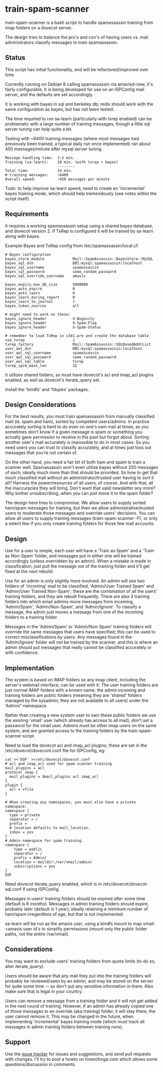 # train-spam-scanner

train-spam-scanner is a bash script to handle spamassassin training from imap folders on a dovecot server.

The design tries to balance the pro's and con's of having users vs. mail administrators classify messages to train spamassassin.

## Status

This script has initial functionality, and will be refactored/improved over time.

Currently running on Debian 8 calling spamassassin via amavisd-new, it's fairly configurable.  It is being developed for use on an ISPConfig mail server, and the defaults are set accordingly.

It is working with bayes in sql and berkeley db; redis should work with the same configuration as bayes, but has not been tested.

The time required to run sa-learn (particularly with txrep enabled) can be problematic with a large number of training messages, though a little sql server tuning can help quite a bit.

Testing with ~6400 training messages (where most messages had previously been trained, a typical daily run once implemented) ran about 450 messages/minute after mysql server tuning.

    Message handling time:  3.5 min.
    Training (sa-learn):    10 min. (with txrep + bayes)
                            --------
    Total time:             14 min.
    # training messages:    ~6400
    Overall speed:          ~450 messages per minute

Todo:  to help improve sa-learn speed, need to create an 'incremental' bayes training mode, which should help tremendously (see notes within the script itself).

## Requirements

It requires a working spamassassin setup using a shared bayes database, and dovecot version 2.  If TxRep is configured it will be trained by sa-learn along with bayes.

Example Bayes and TxRep config from /etc/spamassassin/local.cf:

```
# Bayes configuration
bayes_store_module             Mail::SpamAssassin::BayesStore::MySQL
bayes_sql_dsn                  DBI:mysql:spamassassin:localhost
bayes_sql_username             spamassassin
bayes_sql_password             some_random_password
bayes_sql_override_username    amavis

bayes_expiry_max_db_size       5000000
bayes_auto_expire              0
bayes_auto_learn               0
bayes_learn_during_report      0
bayes_learn_to_journal         1
bayes_token_sources            all

# might need to work on these:
bayes_ignore_header            X-Bogosity
bayes_ignore_header            X-Spam-Flag
bayes_ignore_header            X-Spam-Status

# remember to load TxRep in v341.pre and create the database table
use_txrep                      1
txrep_factory                  Mail::SpamAssassin::SQLBasedAddrList
user_awl_dsn                   DBI:mysql:spamassassin:localhost
user_awl_sql_username          spamassassin
user_awl_sql_password          some_random_password
user_awl_sql_table             txrep
txrep_ipv4_mask_len            32
```

It utilizes shared folders, so must have dovecot's acl and imap_acl plugins enabled, as well as dovecot's iterate_query set.

Install the 'bindfs' and 'fdupes' packages.


## Design Considerations

For the best results, you must train spamassassin from manually classified mail (ie. spam and ham), sorted by competent users/admins.  In practice accurately sorting is hard to do even on one's own mail at times, as you sometimes don't know if a given message is spam or something you actually gave permission to receive in the past but forgot about.  Sorting another user's mail accurately is impossible to do in most cases.  So you need users you can trust to classify accurately, and at times just toss out messages that you're not certain of.

On the other hand, you need a fair bit of both ham and spam to train a scanner well.  Spamassassin won't even utilize bayes without 200 messages of each; ideally much more than that should be provided.  So how to get that much classified mail without an administrator/trusted user having to sort it all?  Harness the power/resources of all users, of course.  And with that, all the inaccuracies they will bring.  Don't want that valid newsletter any more?  Why bother unsubscribing, when you can just move it to the spam folder?

The design here tries to compromise.  We allow users to supply sorted ham/spam messages for training, but then we allow administrative/trusted users to moderate those messages and override users' decisions.  You can allow all users to supply training messages (train-spam-scanner -F), or only a select few if you only create training folders for those few mail accounts.

## Design

Use for a user is simple, each user will have a 'Train as Spam' and a 'Train as Non-Spam' folder, and messages put in either one will be trained accordingly (unless overridden by an admin).  When a mistake is made in classification, just pull the message out of the training folder and it'll get fixed at the next rebuild.

Use for an admin is only slightly more involved.  An admin will see two folders of 'incoming' mail to be classified, 'Admin/User Trained Spam' and 'Admin/User Trained Non-Spam'; these are the combination of all the users' training folders, and they are rebuilt frequently.  There are also 3 training folders into which email admins move messages from incoming, 'Admin/Spam', 'Admin/Non-Spam', and 'Admin/Ignore'.  To classify a message, the admin just moves a message from one of the incoming folders to a training folder.

Messages in the 'Admin/Spam' or 'Admin/Non-Spam' training folders will override the same messages that users have specified; this can be used to correct misclassifications by users.  Any messages found in the 'Admin/Ignore' folder will not be trained by the scanner, and this is where an admin should put messages that really cannot be classified accurately or with confidence.

## Implementation

The system is based on IMAP folders so any imap client, including the server's webmail interface, can be used with it.  The user training folders are just normal IMAP folders with a known name; the admin incoming and training folders are public folders (meaning they are 'shared' folders managed by the sysadmin; they are not available to all users) under the 'Admin/' namespace.

Rather than creating a new system user to own these public folders we use the existing 'vmail' user (which already has access to all mail); don't set a password for the vmail user.  Admins must be other imap users on the same system, and are granted access to the training folders by the train-spam-scanner script.

Need to load the dovecot acl and imap_acl plugins; these are set in the /etc/dovecot/dovecont.conf file for ISPConfig, eg:

```
cat <<'EOF' >>/etc/dovecot/dovecot.conf
# acl and imap_acl used for spam scanner training
mail_plugins = acl
protocol imap {
  mail_plugins = $mail_plugins acl imap_acl
}
plugin {
  acl = vfile
}

# When creating any namespaces, you must also have a private namespace:
namespace {
  type = private
  separator = /
  prefix =
  # location defaults to mail_location.
  inbox = yes
}
# Admin namespace for spam training.
namespace {
    type = public
    separator = /
    prefix = Admin/
    location = maildir:/var/vmail/admin/
    subscriptions = yes
}
EOF
```

Need dovecot iterate_query enabled, which is in /etc/dovecot/dovecot-sql.conf if using ISPConfig.

Messages in users' training folders should be expired after some time (default is 6 months).  Messages in admin training folders should expire, probably later (default is 1 year); ideally retaining a minimum number of ham/spam irregardless of age, but that is not implemented.

sa-learn will be run as the amavis user, using a bindfs mount to map vmail->amavis user id's to simplify permissions (mount only the public folder paths, not the entire /var/vmail).


## Considerations

You may want to exclude users' training folders from quota limits (to do so, alter iterate_query).

Users should be aware that any mail they put into the training folders will probably be reviewed/seen by an admin, and may be stored on the server for quite some time -- so don't put any sensitive information in there.  Also make sure that is legal in your country.

Users can remove a message from a training folder and it will not get added in the next round of training.  However, if an admin has already copied one of those messages to an override (aka training) folder, it will stay there, the user cannot remove it.  This may be changed in the future, when implementing 'incremental' bayes training mode (which must track all messages in admin training folders between training runs).


## Support

Use the [issue tracker](https://github.com/jnorell/train-spam-scanner/issues) for issues and suggestions, and send pull requests with changes.  I'll try to post a howto on howtoforge.com which allows some questions/discussion in comments.



